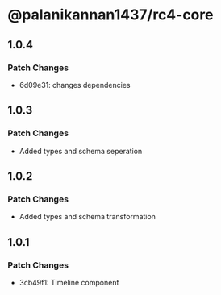 # @palanikannan1437/rc4-core

## 1.0.4

### Patch Changes

- 6d09e31: changes dependencies

## 1.0.3

### Patch Changes

- Added types and schema seperation

## 1.0.2

### Patch Changes

- Added types and schema transformation

## 1.0.1

### Patch Changes

- 3cb49f1: Timeline component
